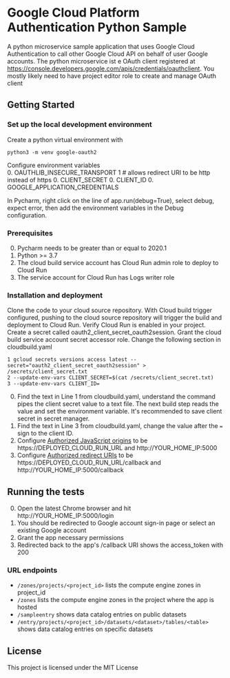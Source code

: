 # Google Cloud Platform Authentication Python Sample  

A python microservice sample application that uses Google Cloud Authentication to call other Google 
Cloud API on behalf of user Google accounts. The python microservice ist e OAuth client registered at 
https://console.developers.google.com/apis/credentials/oauthclient. You mostly likely need to have  project
editor role to create and manage OAuth client

## Getting Started

### Set up the local development environment

Create a python virtual environment with

`python3 -m venv google-oauth2`

Configure environment variables  
0. OAUTHLIB_INSECURE_TRANSPORT 1 # allows redirect URI to be http instead of https
0. CLIENT_SECRET
0. CLIENT_ID
0. GOOGLE_APPLICATION_CREDENTIALS

In Pycharm, right click on the line of app.run(debug=True), select debug, expect error,
then add the environment variables in the Debug configuration.

### Prerequisites

0. Pycharm needs to be greater than or equal to  2020.1
0. Python >= 3.7
0. The cloud build service account has Cloud Run admin role to deploy to Cloud Run
0. The service account for Cloud Run has Logs writer role

### Installation and deployment
Clone the code to your cloud source repository. With Cloud build trigger
configured, pushing to the cloud source repository will trigger the
build and deployment to Cloud Run. Verify Cloud Run is enabled in your
project. Create a secret called oauth2_client_secret_oauth2session. Grant the cloud build service account
secret accessor role. Change the following section in cloudbuild.yaml

```
1 gcloud secrets versions access latest --secret="oauth2_client_secret_oauth2session" > /secrets/client_secret.txt
2 --update-env-vars CLIENT_SECRET=$(cat /secrets/client_secret.txt)
3 --update-env-vars CLIENT_ID=
```

0. Find the text in Line 1 from cloudbuild.yaml, understand the command pipes the client secret value to
a text file. The next build step reads the value and set the environment variable.
It's recommended to save client secret in secret manager.
0. Find the text in Line 3 from cloudbuild.yaml, change the value after the `=` sign to the client ID. 
0. Configure [Authorized JavaScript origins](https://console.developers.google.com/apis/credentials)
 to be https://DEPLOYED_CLOUD_RUN_URL and http://YOUR_HOME_IP:5000
0. Configure [Authorized redirect URIs](https://console.developers.google.com/apis/credentials)
 to be https://DEPLOYED_CLOUD_RUN_URL/callback and http://YOUR_HOME_IP:5000/callback

## Running the tests
0. Open the latest Chrome browser and hit http://YOUR_HOME_IP:5000/login
0. You should be redirected to Google account sign-in page or select an existing Google account
0. Grant the app necessary permissions
0. Redirected back to the app's /callback URI shows the access_token with 200 

### URL endpoints
- `/zones/projects/<project_id>` lists the compute engine zones in project_id
- `/zones` lists the compute engine zones in the project where the app is hosted
- `/sampleentry` shows data catalog entries on public datasets
- `/entry/projects/<project_id>/datasets/<dataset>/tables/<table>` shows data catalog entries on specific datasets 

## License

This project is licensed under the MIT License